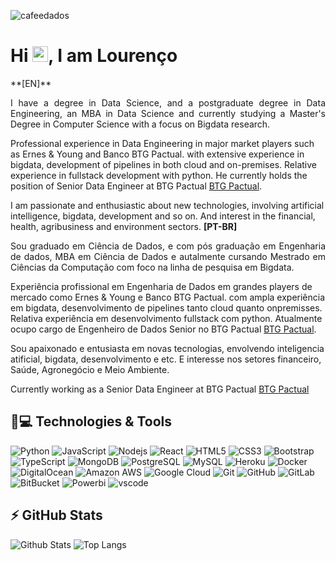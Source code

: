 <p align="left"><img src="https://komarev.com/ghpvc/?username=cafeedados&color=blueviolet" alt="cafeedados" /></p>


<h1 align = "justify"> Hi <img src="https://media.giphy.com/media/hvRJCLFzcasrR4ia7z/giphy.gif" width="25px">, I am Lourenço</h1>
**[EN]**
<p align = "justify">
I have a degree in Data Science, and a postgraduate degree in Data Engineering, an MBA in Data Science and currently studying a Master's Degree in Computer Science with a focus on Bigdata research.
  
Professional experience in Data Engineering in major market players such as Ernes & Young and Banco BTG Pactual. with extensive experience in bigdata, development of pipelines in both cloud and on-premises. Relative experience in fullstack development with python. He currently holds the position of Senior Data Engineer at BTG Pactual [BTG Pactual](https://www.btgpactual.com/).

I am passionate and enthusiastic about new technologies, involving artificial intelligence, bigdata, development and so on. And interest in the financial, health, agribusiness and environment sectors.
**[PT-BR]**
<p align = "justify">
Sou graduado em Ciência de Dados, e com pós graduação em Engenharia de dados, MBA em Ciência de Dados e autalmente cursando Mestrado em Ciências da Computação com foco na linha de pesquisa em Bigdata.
  
Experiência profissional em Engenharia de Dados em grandes players de mercado como Ernes & Young e Banco BTG Pactual. com ampla experiência em bigdata, desenvolvimento de pipelines tanto cloud quanto onpremisses. Relativa experiência em desenvolvimento fullstack com python. Atualmente ocupo cargo de Engenheiro de Dados Senior no BTG Pactual [BTG Pactual](https://www.btgpactual.com/).

Sou apaixonado e entusiasta em novas tecnologias, envolvendo inteligencia atificial, bigdata, desenvolvimento e etc. E interesse nos setores financeiro, Saúde, Agronegócio e Meio Ambiente. 
</p>

Currently working as a Senior Data Engineer at BTG Pactual [BTG Pactual](https://www.btgpactual.com/)

## 🚀💻 Technologies & Tools


![Python](https://img.shields.io/badge/-Python-black?style=flat-square&logo=Python)
![JavaScript](https://img.shields.io/badge/-JavaScript-black?style=flat-square&logo=javascript)
![Nodejs](https://img.shields.io/badge/-Nodejs-black?style=flat-square&logo=Node.js)
![React](https://img.shields.io/badge/-React-black?style=flat-square&logo=react)
![HTML5](https://img.shields.io/badge/-HTML5-E34F26?style=flat-square&logo=html5&logoColor=white)
![CSS3](https://img.shields.io/badge/-CSS3-1572B6?style=flat-square&logo=css3)
![Bootstrap](https://img.shields.io/badge/-Bootstrap-563D7C?style=flat-square&logo=bootstrap)
![TypeScript](https://img.shields.io/badge/-TypeScript-007ACC?style=flat-square&logo=typescript)
![MongoDB](https://img.shields.io/badge/-MongoDB-black?style=flat-square&logo=mongodb)
![PostgreSQL](https://img.shields.io/badge/-PostgreSQL-336791?style=flat-square&logo=postgresql)
![MySQL](https://img.shields.io/badge/-MySQL-black?style=flat-square&logo=mysql)
![Heroku](https://img.shields.io/badge/-Heroku-430098?style=flat-square&logo=heroku)
![Docker](https://img.shields.io/badge/-Docker-black?style=flat-square&logo=docker)
![DigitalOcean](https://img.shields.io/badge/-Digital%20Ocean-darkblue?style=flat-square&logo=digitalocean)
![Amazon AWS](https://img.shields.io/badge/Amazon%20AWS-232F3E?style=flat-square&logo=amazon-aws)
![Google Cloud](https://img.shields.io/badge/Google%20Cloud-black?style=flat-square&logo=google-cloud)
![Git](https://img.shields.io/badge/-Git-black?style=flat-square&logo=git)
![GitHub](https://img.shields.io/badge/-GitHub-181717?style=flat-square&logo=github)
![GitLab](https://img.shields.io/badge/-GitLab-FCA121?style=flat-square&logo=gitlab)
![BitBucket](https://img.shields.io/badge/-BitBucket-darkblue?style=flat-square&logo=bitbucket)
![Powerbi](https://img.shields.io/badge/PowerBI-F2C811?style=for-the-badge&logo=Power%20BI&logoColor=white)
![vscode](https://img.shields.io/badge/VSCode-0078D4?style=for-the-badge&logo=visual%20studio%20code&logoColor=white)

## ⚡ GitHub Stats

![Github Stats](https://github-readme-stats.vercel.app/api?username=cafeedados&show_icons=true&count_private=true&show_icons=true&include_all_commits=true)
![Top Langs](https://github-readme-stats.vercel.app/api/top-langs/?username=cafeedados&hide=TeX&layout=compact)
